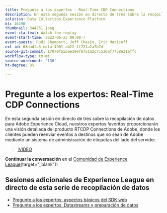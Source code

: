 ```yaml
---
title: Pregunte a los expertos - Real-Time CDP Connections
description: En esta segunda sesión en directo de tres sobre la recopilación de datos para Adobe Experience Cloud, nuestros expertos favoritos proporcionarán una visión detallada del producto RTCDP Connections de Adobe, donde los clientes pueden reenviar eventos a destinos que no sean de Adobe mediante un sistema de administración de etiquetas del lado del servidor.
solution: Data Collection,Experience Platform
kt: 10490
thumbnail: 344251.jpeg
event-cta-text: Watch the replay
event-start-time: 2022-06-23 09:00-7
event-guests: Rudi Shumpert, Jeff Chasin, Eric Matisoff
exl-id: 63dadfa3-edfa-4901-ab22-1f721a2a7b7d
source-git-commit: 17070f55bae19ef0751a2c7c536af7758e31affc
workflow-type: tm+mt
source-wordcount: '136'
ht-degree: 8%

---
```


# Pregunte a los expertos: Real-Time CDP Connections

En esta segunda sesión en directo de tres sobre la recopilación de datos para Adobe Experience Cloud, nuestros expertos favoritos proporcionarán una visión detallada del producto RTCDP Connections de Adobe, donde los clientes pueden reenviar eventos a destinos que no sean de Adobe mediante un sistema de administración de etiquetas del lado del servidor.

>[!VIDEO](https://video.tv.adobe.com/v/344251/?quality=12&learn=on)

**Continuar la conversación** en el [Comunidad de Experience League](https://experienceleaguecommunities.adobe.com/t5/adobe-experience-platform-launch/experience-league-live-post-session-discussion-real-time-cdp/m-p/458195#M285){target="_blank"}!

## Sesiones adicionales de Experience League en directo de esta serie de recopilación de datos

* [Pregunte a los expertos: aspectos básicos del SDK web](exl-live-episode-05-26-22.md)
* [Pregunte a los expertos: Datastreams y preparación de datos](exl-live-episode-07-21-22.md)
